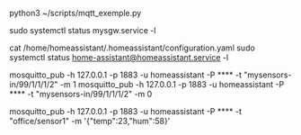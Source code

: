 python3 ~/scripts/mqtt_exemple.py

sudo systemctl status mysgw.service -l

cat /home/homeassistant/.homeassistant/configuration.yaml
sudo systemctl status home-assistant@homeassistant.service -l


mosquitto_pub -h 127.0.0.1 -p 1883 -u homeassistant -P **** -t "mysensors-in/99/1/1/1/2" -m 1
mosquitto_pub -h 127.0.0.1 -p 1883 -u homeassistant -P **** -t "mysensors-in/99/1/1/1/2" -m 0

mosquitto_pub -h 127.0.0.1 -p 1883 -u homeassistant -P **** -t "office/sensor1" -m '{"temp":23,"hum":58}'
